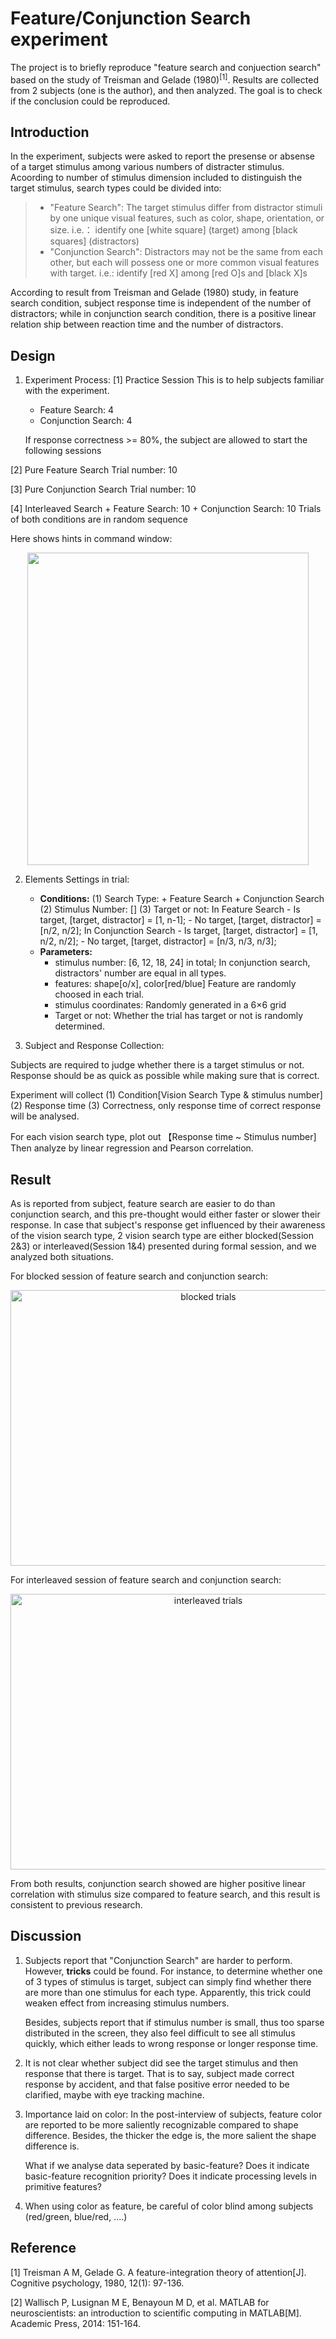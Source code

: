# Feature/Conjunction Search experiment

The project is to briefly reproduce "feature search and conjuection search" based on the study of Treisman and Gelade (1980)<sup>[1]</sup>. Results are collected from 2 subjects (one is the author), and then analyzed. The goal is to check if the conclusion could be reproduced.

## Introduction

In the experiment, subjects were asked to report the presense or absense of a target stimulus among various numbers of distracter stimulus.
Acoording to number of stimulus dimension included to distinguish the target stimulus, search types could be divided into:
> + "Feature Search":
	The target stimulus differ from distractor stimuli by one unique visual features, such as color, shape, orientation, or size.
	i.e.： identify one [white square] (target) among [black squares] (distractors)
> + "Conjunction Search":
	Distractors may not be the same from each other, but each will possess one or more common visual features with target.
	i.e.: identify [red X] among [red O]s and [black X]s

According to result from Treisman and Gelade (1980) study, in feature search condition, subject response time is independent of the number of distractors; while in conjunction search condition, there is a positive linear relation ship between reaction time and the number of distractors.

## Design

1. Experiment Process:
[1] Practice Session
	This is to help subjects familiar with the experiment.
	+ Feature Search: 4
	+ Conjunction Search: 4
	
	If response correctness >= 80%, the subject are allowed to start the following sessions

[2] Pure Feature Search
	Trial number: 10

[3] Pure Conjunction Search
	Trial number: 10

[4] Interleaved Search
	+ Feature Search: 10
	+ Conjunction Search: 10
	Trials of both conditions are in random sequence
	
Here shows hints in command window:

<div align=center>
	<img width="450" height="500" src="https://github.com/CnDE-M/Feature_Or_Conjunction_Search_Experiment/blob/master/result_image/command_window.png"/>
</div>


2. Elements Settings in trial:

	- **Conditions:**
		(1) Search Type:
			+ Feature Search
			+ Conjunction Search
		(2) Stimulus Number:
			[]
		(3) Target or not:
			In Feature Search
			- Is target, [target, distractor] = [1, n-1];
			- No target, [target, distractor] = [n/2, n/2];
			In Conjunction Search
			- Is target, [target, distractor] = [1, n/2, n/2];
			- No target, [target, distractor] = [n/3, n/3, n/3];
	- **Parameters:**
		+ stimulus number: 
			[6, 12, 18, 24] in total;
			In conjunction search, distractors' number are equal in all types. 
		+ features: 
			shape[o/x], color[red/blue]
			Feature are randomly choosed in each trial.
		+ stimulus coordinates: 
			Randomly generated in a 6×6 grid
		+ Target or not:
			Whether the trial has target or not is randomly determined.


3. Subject and Response Collection:

Subjects are required to judge whether there is a target stimulus or not. Response should be as quick as possible while making sure that is correct.

Experiment will collect 
(1) Condition[Vision Search Type & stimulus number]  
(2) Response time 
(3) Correctness, only response time of correct response will be analysed.

For each vision search type, plot out 【Response time ~ Stimulus number]
Then analyze by linear regression and Pearson correlation.

## Result

As is reported from subject, feature search are easier to do than conjunction search, and this pre-thought would either faster or slower their response. In case that subject's response get influenced by their awareness of the vision search type, 2 vision search type are either blocked(Session 2&3) or interleaved(Session 1&4) presented during formal session, and we analyzed both situations.

For blocked session of feature search and conjunction search:

<div align=center>
	<img width="617" height="441" src="https://github.com/CnDE-M/Feature_Or_Conjunction_Search_Experiment/blob/master/result_image/pure_feature_conjunction.png" alt="blocked trials"/>
</div>

For interleaved session of feature search and conjunction search:

<div align=center>
	<img width="617" height="441" src="https://github.com/CnDE-M/Feature_Or_Conjunction_Search_Experiment/blob/master/result_image/interleaved_feature_conjunction.png" alt="interleaved trials"/>
</div>


From both results, conjunction search showed are higher positive linear correlation with stimulus size compared to feature search, and this result is consistent to previous research.



## Discussion

1. Subjects report that "Conjunction Search" are harder to perform. However, **tricks** could be found. For instance, to determine whether one of 3 types of stimulus is target, subject can simply find whether there are more than one stimulus for each type. Apparently, this trick could weaken effect from increasing stimulus numbers.  

	Besides, subjects report that if stimulus number is small, thus too sparse distributed in the screen, they also feel difficult to see all stimulus quickly, which either leads to wrong response or longer response time.

2. It is not clear whether subject did see the target stimulus and then response that there is target. That is to say, subject made correct response by accident, and that false positive error needed to be clarified, maybe with eye tracking machine.

3. Importance laid on color: In the post-interview of subjects, feature color are reported to be more saliently recognizable compared to shape difference. Besides, the thicker the edge is, the more salient the shape difference is. 

	What if we analyse data seperated by basic-feature? Does it indicate basic-feature recognition priority? Does it indicate processing levels in primitive features?

4. When using color as feature, be careful of color blind among subjects (red/green, blue/red, ....)


## Reference

[1] Treisman A M, Gelade G. A feature-integration theory of attention[J]. Cognitive psychology, 1980, 12(1): 97-136.

[2] Wallisch P, Lusignan M E, Benayoun M D, et al. MATLAB for neuroscientists: an introduction to scientific computing in MATLAB[M]. Academic Press, 2014: 151-164.
